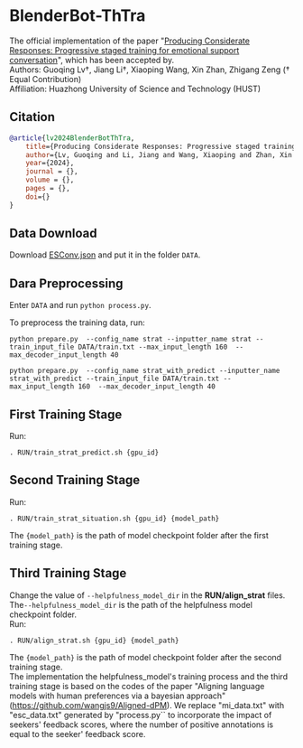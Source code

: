 # BlenderBot-ThTra
The official implementation of the paper "[Producing Considerate Responses: Progressive staged training for emotional support conversation]()", which has been accepted by.  
Authors: Guoqing Lv†, Jiang Li†, Xiaoping Wang, Xin Zhan, Zhigang Zeng († Equal Contribution)  
Affiliation: Huazhong University of Science and Technology (HUST)  

## Citation
```bibtex
@article{lv2024BlenderBotThTra,
    title={Producing Considerate Responses: Progressive staged training for emotional support conversation},
    author={Lv, Guoqing and Li, Jiang and Wang, Xiaoping and Zhan, Xin and Zeng, Zhigang},
    year={2024},
    journal = {},
    volume = {},
    pages = {},
    doi={}
}
```

## Data Download

Download [ESConv.json](https://raw.githubusercontent.com/thu-coai/Emotional-Support-Conversation/main/ESConv.json) and
put it in the folder `DATA`.

## Dara Preprocessing

Enter `DATA` and run ``python process.py``.

To preprocess the training data, run:


```console
python prepare.py  --config_name strat --inputter_name strat --train_input_file DATA/train.txt --max_input_length 160  --max_decoder_input_length 40

python prepare.py  --config_name strat_with_predict --inputter_name strat_with_predict --train_input_file DATA/train.txt --max_input_length 160  --max_decoder_input_length 40
```

## First Training Stage  
Run:  
```console
. RUN/train_strat_predict.sh {gpu_id}
```

## Second Training Stage
Run:  
```console
. RUN/train_strat_situation.sh {gpu_id} {model_path}
```
The ``{model_path}`` is the path of  model checkpoint folder after the first training stage.

## Third Training Stage
Change the value of ``--helpfulness_model_dir`` in the **RUN/align_strat** files.
The``--helpfulness_model_dir`` is the path of the helpfulness model checkpoint folder.  
Run:  
```console
. RUN/align_strat.sh {gpu_id} {model_path}
```
The ``{model_path}`` is the path of  model checkpoint folder after the second training stage.  
The implementation the helpfulness_model's training process and the third training stage is based on the codes of the paper "Aligning language models with human preferences via a bayesian approach" (https://github.com/wangjs9/Aligned-dPM). We replace "mi_data.txt" with "esc_data.txt" generated by "process.py`` to incorporate the impact of seekers' feedback scores, where the number of positive annotations is equal to the seeker' feedback score.
